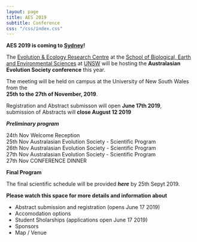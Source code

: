 ```yaml
---
layout: page
title: AES 2019
subtitle: Conference
css: "/css/index.css"
---
```


**AES 2019 is coming to [Sydney](https://www.sydney.com/)!**

The [Evolution & Ecology Research Centre](http://www.eerc.unsw.edu.au/) at the [School of Biological, Earth and Environmental Sciences](https://www.bees.unsw.edu.au/)  at [UNSW](https://www.unsw.edu.au/) will be hosting the **Australasian Evolution Society conference** this year. 

The meeting will be held on campus at the University of New South Wales from the  
**25th to the 27th of November, 2019**.

Registration and Abstract submisson will open **June 17th 2019**,  
submission of Abstracts will **close August 12 2019**


***Preliminary program***  

  24th Nov Welcome Reception  
  25th Nov Australasian Evolution Society - Scientific Program  
  26th Nov Australasian Evolution Society - Scientific Program  
  27th Nov Australasian Evolution Society - Scientific Program  
  27th Nov CONFERENCE DINNER  
  

**Final Program**

The final scientific schedule will be provided ***here*** by 25th Sepyt 2019.


**Please watch this space for more details and information about**   

- Abstract submission and registration (opens June 17 2019)
- Accomodation options
- Student Sholarships (applications open June 17 2019)
- Sponsors
- Map / Venue
